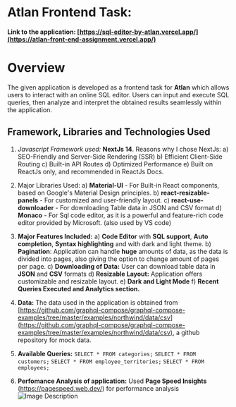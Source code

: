 # Atlan Frontend Task:

**Link to the application:  [https://sql-editor-by-atlan.vercel.app/](https://atlan-front-end-assignment.vercel.app/)**


# Overview
The given application is developed as a frontend task for **Atlan** which allows users to interact with an online SQL editor. Users can input and execute SQL queries, then analyze and interpret the obtained results seamlessly within the application.

## Framework, Libraries and Technologies Used
1) *Javascript Framework used:* **NextJs 14**.
 Reasons why I chose NextJs:
 a) SEO-Friendly and Server-Side Rendering (SSR)
 b) Efficient Client-Side Routing
 c) Built-in API Routes
 d) Optimized Performance
 e) Built on ReactJs only, and recommended in ReactJs Docs.
 
2) Major Libraries Used:
	a) **Material-UI** - For Built-in React components, based on Google's Material Design principles.
	b) **react-resizable-panels** - For customized and user-friendly layout.
	c) **react-use-downloader** - For downloading Table data in JSON and CSV format
	d) **Monaco** - For Sql code editor, as it is a powerful and feature-rich code editor provided by Microsoft. (also used by VS code)

3) **Major Features Included:** 
a) **Code Editor** with **SQL support**, **Auto completion**, **Syntax highlighting** and with dark and light theme.
b) **Pagination**: Application can handle **huge** amounts of data, as the data is divided into pages, also giving the option to change amount of pages per page.
c) **Downloading of Data:** User can download table data in **JSON** and **CSV** formats
d)  **Resizable Layout:** Application offers customizable and resizable layout.
e) **Dark and Light Mode**
f) **Recent Queries Executed and Analytics section.**

4) **Data:** The data used in the application is obtained from [https://github.com/graphql-compose/graphql-compose-examples/tree/master/examples/northwind/data/csv](https://github.com/graphql-compose/graphql-compose-examples/tree/master/examples/northwind/data/csv), a github repository for mock data.
5) **Available Queries:**
    `SELECT * FROM categories;`
    `SELECT * FROM customers;`
    `SELECT * FROM employee_territories;`
    `SELECT * FROM employees;`

6) **Perfomance Analysis of application:**
Used **Page Speed Insights** (https://pagespeed.web.dev/) for performance analysis
![Image Description](https://drive.google.com/file/d/1wv60ZwHN3n_RL9vdX-HCYPGR575LuH8m/view?usp=sharing)

